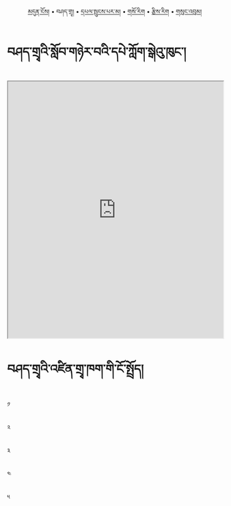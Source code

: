 <p align="center">
  <a href="https://bdrc-reader.github.io/sherabling/">མདུན་ངོས།</a> • <span>བཤད་གྲྭ།</span> • <a href="https://bdrc-reader.github.io/sherabling/yigcha">དཔལ་སྤུངས་པར་མ།</a>  • <a href="https://bdrc-reader.github.io/sherabling/sorigdurawa">གསོ་རིག</a> • <a href="https://bdrc-reader.github.io/sherabling/tzirigdurawa">རྩིས་རིག</a> • <a href="https://bdrc-reader.github.io/sherabling/sungbum">གསུང་འབུམ།</a></p>

# བཤད་གྲྭའི་སློབ་གཉེར་བའི་དཔེ་ཀློག་སྒེའུ་ཁུང་།


<iframe src="https://library.bdrc.io/scripts/embed-iframe.html?work=bdr:W1ERI0013001&origin=website.com" width="100%" height="600"></iframe>


# བཤད་གྲྭའི་འཛིན་གྲྭ་ཁག་གི་ངོ་སྤྲོད།

༡

༢

༣

༤

༥
